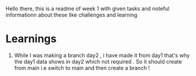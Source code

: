Hello there, this is a readme of week 1 with given tasks and noteful informationn about these like challenges and learning 


# Learnings

1. While I was making a branch day2 , i have made it from day1 that's why the day1 data shows in day2 which not required . So it should create from main i.e switch to main and then create a branch !